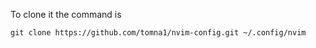 To clone it the command is
```
git clone https://github.com/tomna1/nvim-config.git ~/.config/nvim
```



